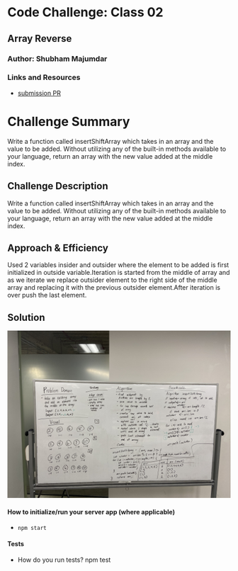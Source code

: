 # Code Challenge: Class 02

## Array Reverse

### Author: Shubham Majumdar

### Links and Resources
* [submission PR](https://github.com/401-advanced-javascript-Shubham/Lab01/pull/1)

# Challenge Summary
Write a function called insertShiftArray which takes in an array and the value to be added. Without utilizing any of the built-in methods available to your language, return an array with the new value added at the middle index.

## Challenge Description
Write a function called insertShiftArray which takes in an array and the value to be added. Without utilizing any of the built-in methods available to your language, return an array with the new value added at the middle index.

## Approach & Efficiency
Used 2 variables insider and outsider where the element to be added is first initialized in outside variable.Iteration is started from the middle of array and as we iterate we replace outsider element to the right side of the middle array and replacing it with the previous outsider element.After iteration is over push the last element.

## Solution
![UML Diagram](whiteboard.jpg)

#### How to initialize/run your server app (where applicable)
* `npm start`
  
#### Tests
* How do you run tests?
npm test

